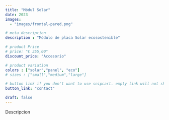 ```yaml
---
title: "Módul Solar"
date: 2023
images: 
  - "images/frontal-pared.png"

# meta description
description : "Módulo de placa Solar ecosostenible"

# product Price
# price: "€ 355,00"
discount_price: "Accesorio"

# product variation
colors : ["solar","panel", "eco"]
# sizes : ["small","medium","large"]

# button link if you don't want to use snipcart. empty link will not show button
button_link: "contact"

draft: false
---
```


Descripcion
